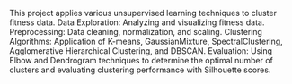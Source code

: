 This project applies various unsupervised learning techniques to cluster fitness data.
Data Exploration: Analyzing and visualizing fitness data.
Preprocessing: Data cleaning, normalization, and scaling.
Clustering Algorithms: Application of K-means, GaussianMixture, SpectralClustering, Agglomerative Hierarchical Clustering, and DBSCAN.
Evaluation: Using Elbow and Dendrogram techniques to determine the optimal number of clusters and evaluating clustering performance with Silhouette scores.

